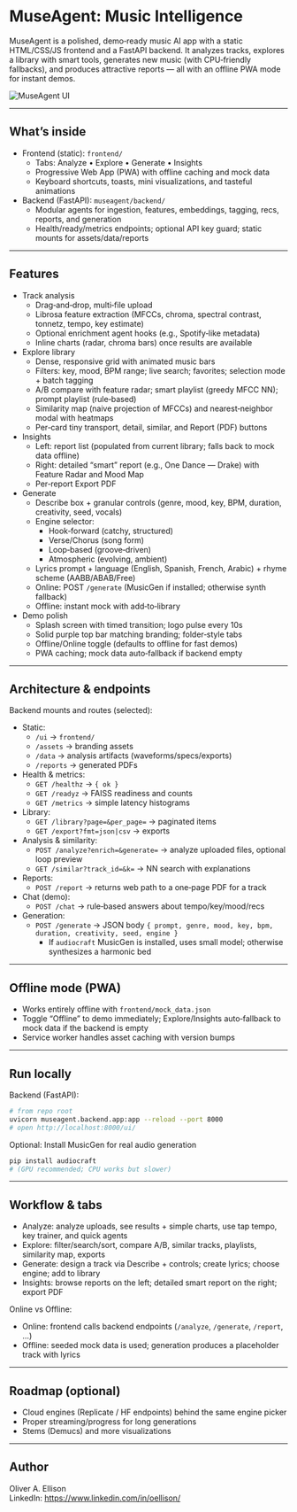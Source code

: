 # MuseAgent: Music Intelligence

MuseAgent is a polished, demo‑ready music AI app with a static HTML/CSS/JS frontend and a FastAPI backend. It analyzes tracks, explores a library with smart tools, generates new music (with CPU‑friendly fallbacks), and produces attractive reports — all with an offline PWA mode for instant demos.

![MuseAgent UI](assets/ma-ui.gif)

---

## What’s inside

- Frontend (static): `frontend/`
  - Tabs: Analyze • Explore • Generate • Insights
  - Progressive Web App (PWA) with offline caching and mock data
  - Keyboard shortcuts, toasts, mini visualizations, and tasteful animations
- Backend (FastAPI): `museagent/backend/`
  - Modular agents for ingestion, features, embeddings, tagging, recs, reports, and generation
  - Health/ready/metrics endpoints; optional API key guard; static mounts for assets/data/reports

---

## Features

- Track analysis
  - Drag‑and‑drop, multi‑file upload
  - Librosa feature extraction (MFCCs, chroma, spectral contrast, tonnetz, tempo, key estimate)
  - Optional enrichment agent hooks (e.g., Spotify‑like metadata)
  - Inline charts (radar, chroma bars) once results are available
- Explore library
  - Dense, responsive grid with animated music bars
  - Filters: key, mood, BPM range; live search; favorites; selection mode + batch tagging
  - A/B compare with feature radar; smart playlist (greedy MFCC NN); prompt playlist (rule‑based)
  - Similarity map (naive projection of MFCCs) and nearest‑neighbor modal with heatmaps
  - Per‑card tiny transport, detail, similar, and Report (PDF) buttons
- Insights
  - Left: report list (populated from current library; falls back to mock data offline)
  - Right: detailed “smart” report (e.g., One Dance — Drake) with Feature Radar and Mood Map
  - Per‑report Export PDF
- Generate
  - Describe box + granular controls (genre, mood, key, BPM, duration, creativity, seed, vocals)
  - Engine selector:
    - Hook‑forward (catchy, structured)
    - Verse/Chorus (song form)
    - Loop‑based (groove‑driven)
    - Atmospheric (evolving, ambient)
  - Lyrics prompt + language (English, Spanish, French, Arabic) + rhyme scheme (AABB/ABAB/Free)
  - Online: POST `/generate` (MusicGen if installed; otherwise synth fallback)
  - Offline: instant mock with add‑to‑library
- Demo polish
  - Splash screen with timed transition; logo pulse every 10s
  - Solid purple top bar matching branding; folder‑style tabs
  - Offline/Online toggle (defaults to offline for fast demos)
  - PWA caching; mock data auto‑fallback if backend empty

---

## Architecture & endpoints

Backend mounts and routes (selected):

- Static:
  - `/ui` → `frontend/`
  - `/assets` → branding assets
  - `/data` → analysis artifacts (waveforms/specs/exports)
  - `/reports` → generated PDFs
- Health & metrics:
  - `GET /healthz` → `{ ok }`
  - `GET /readyz` → FAISS readiness and counts
  - `GET /metrics` → simple latency histograms
- Library:
  - `GET /library?page=&per_page=` → paginated items
  - `GET /export?fmt=json|csv` → exports
- Analysis & similarity:
  - `POST /analyze?enrich=&generate=` → analyze uploaded files, optional loop preview
  - `GET /similar?track_id=&k=` → NN search with explanations
- Reports:
  - `POST /report` → returns web path to a one‑page PDF for a track
- Chat (demo):
  - `POST /chat` → rule‑based answers about tempo/key/mood/recs
- Generation:
  - `POST /generate` → JSON body `{ prompt, genre, mood, key, bpm, duration, creativity, seed, engine }`
    - If `audiocraft` MusicGen is installed, uses small model; otherwise synthesizes a harmonic bed

---

## Offline mode (PWA)

- Works entirely offline with `frontend/mock_data.json`
- Toggle “Offline” to demo immediately; Explore/Insights auto‑fallback to mock data if the backend is empty
- Service worker handles asset caching with version bumps

---

## Run locally

Backend (FastAPI):

```bash
# from repo root
uvicorn museagent.backend.app:app --reload --port 8000
# open http://localhost:8000/ui/
```

Optional: Install MusicGen for real audio generation

```bash
pip install audiocraft
# (GPU recommended; CPU works but slower)
```

---

## Workflow & tabs

- Analyze: analyze uploads, see results + simple charts, use tap tempo, key trainer, and quick agents
- Explore: filter/search/sort, compare A/B, similar tracks, playlists, similarity map, exports
- Generate: design a track via Describe + controls; create lyrics; choose engine; add to library
- Insights: browse reports on the left; detailed smart report on the right; export PDF

Online vs Offline:
- Online: frontend calls backend endpoints (`/analyze`, `/generate`, `/report`, …)
- Offline: seeded mock data is used; generation produces a placeholder track with lyrics

---

## Roadmap (optional)

- Cloud engines (Replicate / HF endpoints) behind the same engine picker
- Proper streaming/progress for long generations
- Stems (Demucs) and more visualizations

---

## Author

Oliver A. Ellison  
LinkedIn: https://www.linkedin.com/in/oellison/
